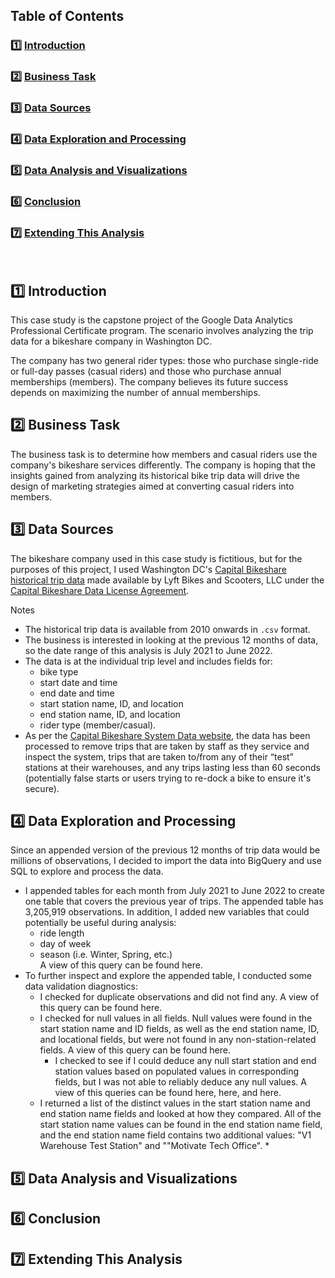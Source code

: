 ## Table of Contents

### :one: [Introduction](README.md#one-introduction)  
### :two: [Business Task](README.md#two-business-task)  
### :three: [Data Sources](README.md#three-data-sources)  
### :four: [Data Exploration and Processing](README.md#four-data-exploration-and-processing)  
### :five: [Data Analysis and Visualizations](README.md#five-data-analysis-and-visualizations)  
### :six: [Conclusion](README.md#six-conclusion)  
### :seven: [Extending This Analysis](README.md#seven-extending-this-analysis)  
&nbsp;
## :one: Introduction

This case study is the capstone project of the Google Data Analytics Professional Certificate program. The scenario involves analyzing the trip data for a bikeshare company in Washington DC. 

The company has two general rider types: those who purchase single-ride or full-day passes (casual riders) and those who purchase annual memberships (members). The company believes its future success depends on maximizing the number of annual memberships.

## :two: Business Task

The business task is to determine how members and casual riders use the company's bikeshare services differently. The company is hoping that the insights gained from analyzing its historical bike trip data will drive the design of marketing strategies aimed at converting casual riders into members.

## :three: Data Sources

The bikeshare company used in this case study is fictitious, but for the purposes of this project, I used Washington DC's [Capital Bikeshare historical trip data](https://s3.amazonaws.com/capitalbikeshare-data/index.html) made available by Lyft Bikes and Scooters, LLC under the [Capital Bikeshare Data License Agreement](https://ride.capitalbikeshare.com/data-license-agreement).

Notes
* The historical trip data is available from 2010 onwards in `.csv` format.
* The business is interested in looking at the previous 12 months of data, so the date range of this analysis is July 2021 to June 2022.
* The data is at the individual trip level and includes fields for:
  * bike type
  * start date and time
  * end date and time 
  * start station name, ID, and location 
  * end station name, ID, and location
  * rider type (member/casual).
* As per the [Capital Bikeshare System Data website](https://ride.capitalbikeshare.com/system-data), the data has been processed to remove trips that are taken by staff as they service and inspect the system, trips that are taken to/from any of their “test” stations at their warehouses, and any trips lasting less than 60 seconds (potentially false starts or users trying to re-dock a bike to ensure it's secure).

## :four: Data Exploration and Processing

Since an appended version of the previous 12 months of trip data would be millions of observations, I decided to import the data into BigQuery and use SQL to explore and process the data.

* I appended tables for each month from July 2021 to June 2022 to create one table that covers the previous year of trips. The appended table has 3,205,919 observations. In addition, I added new variables that could potentially be useful during analysis:
  * ride length
  * day of week
  * season (i.e. Winter, Spring, etc.)  
A view of this query can be found here. 
* To further inspect and explore the appended table, I conducted some data validation diagnostics:
  * I checked for duplicate observations and did not find any. A view of this query can be found here.
  * I checked for null values in all fields. Null values were found in the start station name and ID fields, as well as the end station name, ID, and locational fields, but were not found in any non-station-related fields. A view of this query can be found here.
    * I checked to see if I could deduce any null start station and end station values based on populated values in corresponding fields, but I was not able to reliably deduce any null values. A view of this queries can be found here, here, and here.
  * I returned a list of the distinct values in the start station name and end station name fields and looked at how they compared. All of the start station name values can be found in the end station name field, and the end station name field contains two additional values: "V1 Warehouse Test Station" and ""Motivate Tech Office".
    * 


## :five: Data Analysis and Visualizations

## :six: Conclusion

## :seven: Extending This Analysis
